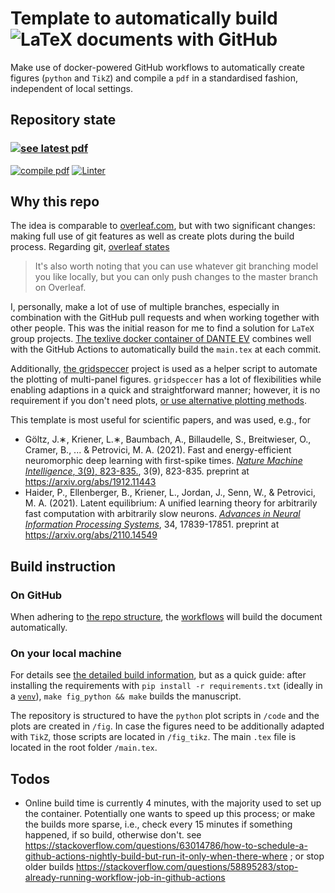 # Template to automatically build ![LaTeX](https://upload.wikimedia.org/wikipedia/commons/thumb/9/92/LaTeX_logo.svg/60px-LaTeX_logo.svg.png) documents with GitHub
Make use of docker-powered GitHub workflows to automatically create figures (`python` and `TikZ`) and compile a `pdf` in a standardised fashion, independent of local settings.


## Repository state
### [![see latest pdf](https://img.shields.io/static/v1?label=PDF&logo=adobeacrobatreader&message=see%20latest%20version&color=success)](../../blob/compiledPDF/main.pdf)
[![compile pdf](../../workflows/compile%20pdf/badge.svg)](../../actions/workflows/latex_compile.yml)
[![Linter](../../workflows/Linter/badge.svg)](../../actions/workflows/linter.yml)

## Why this repo
The idea is comparable to [overleaf.com](https://www.overleaf.com), but with two significant changes: making full use of git features as well as create plots during the build process.
Regarding git, [overleaf states](https://www.overleaf.com/blog/195-new-collaborate-online-and-offline-with-overleaf-and-git-beta)
> It's also worth noting that you can use whatever git branching model you like locally, but you can only push changes to the master branch on Overleaf. 

I, personally, make a lot of use of multiple branches, especially in combination with the GitHub pull requests and when working together with other people. This was the initial reason for me to find a solution for `LaTeX` group projects. 
[The texlive docker container of DANTE EV](https://github.com/dante-ev/docker-texlive) combines well with the GitHub Actions to automatically build the `main.tex` at each commit.

Additionally, [the gridspeccer](https://github.com/gridspeccer/gridspeccer) project is used as a helper script to automate the plotting of multi-panel figures.
`gridspeccer` has a lot of flexibilities while enabling adaptions in a quick and straightforward manner; however, it is no requirement if you don't need plots, [or use alternative plotting methods](additionalInfo.md#gridspeccer-alternative).

This template is most useful for scientific papers, and was used, e.g., for
* Göltz, J.∗, Kriener, L.∗, Baumbach, A., Billaudelle, S., Breitwieser, O., Cramer, B., ... & Petrovici, M. A. (2021). Fast and energy-efficient neuromorphic deep learning with first-spike times. [*Nature Machine Intelligence*, 3(9), 823-835.](https://www.nature.com/articles/s42256-021-00388-x), 3(9), 823-835. preprint at https://arxiv.org/abs/1912.11443
* Haider, P., Ellenberger, B., Kriener, L., Jordan, J., Senn, W., & Petrovici, M. A. (2021). Latent equilibrium: A unified learning theory for arbitrarily fast computation with arbitrarily slow neurons. [*Advances in Neural Information Processing Systems*](https://papers.nips.cc/paper/2021/hash/94cdbdb84e8e1de8a725fa2ed61498a4-Abstract.html), 34, 17839-17851. preprint at https://arxiv.org/abs/2110.14549

## Build instruction
### On GitHub
When adhering to [the repo structure](additionalInfo.md#repository-structure), the [workflows](additionalInfo.md#github-actions) will build the document automatically.
### On your local machine
For details see [the detailed build information](additionalInfo.md#local-build-instruction), but as a quick guide:
after installing the requirements with `pip install -r requirements.txt` (ideally in a [`venv`](https://docs.python.org/3/library/venv.html)), `make fig_python && make` builds the manuscript.

The repository is structured to have the `python` plot scripts in `/code` and the plots are created in `/fig`.
In case the figures need to be additionally adapted with `TikZ`, those scripts are located in `/fig_tikz`.
The main `.tex` file is located in the root folder `/main.tex`.

## Todos
* Online build time is currently 4 minutes, with the majority used to set up the container. Potentially one wants to speed up this process; or make the builds more sparse, i.e., check every 15 minutes if something happened, if so build, otherwise don't. see https://stackoverflow.com/questions/63014786/how-to-schedule-a-github-actions-nightly-build-but-run-it-only-when-there-where ; or stop older builds https://stackoverflow.com/questions/58895283/stop-already-running-workflow-job-in-github-actions
